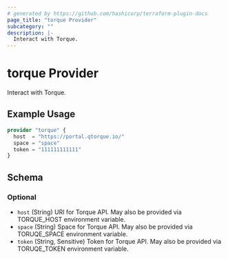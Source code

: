 ```yaml
---
# generated by https://github.com/hashicorp/terraform-plugin-docs
page_title: "torque Provider"
subcategory: ""
description: |-
  Interact with Torque.
---
```


# torque Provider

Interact with Torque.

## Example Usage

```terraform
provider "torque" {
  host  = "https://portal.qtorque.io/"
  space = "space"
  token = "111111111111"
}
```

<!-- schema generated by tfplugindocs -->
## Schema

### Optional

- `host` (String) URI for Torque API. May also be provided via TORQUE_HOST environment variable.
- `space` (String) Space for Torque API. May also be provided via TORUQE_SPACE environment variable.
- `token` (String, Sensitive) Token for Torque API. May also be provided via TORUQE_TOKEN environment variable.
